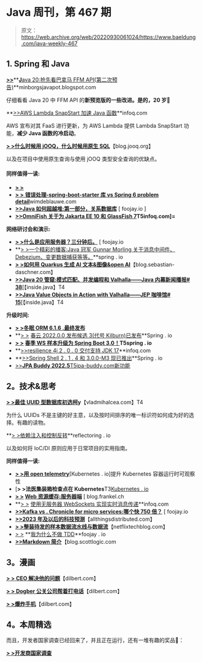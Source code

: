 # Java 周刊，第 467 期

> 原文：<https://web.archive.org/web/20220930061024/https://www.baeldung.com/java-weekly-467>

## 1. **Spring 和 Java**

[**>>**](https://web.archive.org/web/20221210143614/https://minborgsjavapot.blogspot.com/2022/12/java-20-sneak-peek-on-panama-ffm-api.html)**[**J**ava 20:抢先看巴拿马 FFM API(第二次预告)](https://web.archive.org/web/20221210143614/https://minborgsjavapot.blogspot.com/2022/12/java-20-sneak-peek-on-panama-ffm-api.html)**minborgsjavapot.blogspot.com

仔细看看 Java 20 中 FFM API 的**新预览版的一些改进。是的，20 岁🙂**

**[>>](https://web.archive.org/web/20221210143614/https://www.infoq.com/news/2022/12/aws-lambda-snapstart-accelerate/?utm_campaign=infoq_content&utm_source=infoq&utm_medium=feed&utm_term=Java)[AWS Lambda SnapStart 加速 Java 函数](https://web.archive.org/web/20221210143614/https://www.infoq.com/news/2022/12/aws-lambda-snapstart-accelerate/?utm_campaign=infoq_content&utm_source=infoq&utm_medium=feed&utm_term=Java)**infoq.com

AWS 宣布对其 FaaS 进行更新，为 AWS Lambda 提供 Lambda SnapStart 功能，**减少 Java 函数的冷启动**。

[**> >什么时候用 jOOQ，什么时候用原生 SQL**](https://web.archive.org/web/20221210143614/https://blog.jooq.org/when-to-use-jooq-and-when-to-use-native-sql/)【blog.jooq.org】

以及在项目中使用原生查询与使用 jOOQ 类型安全查询的优缺点。

#### 同样值得一读:

*   [**> >**](https://web.archive.org/web/20221210143614/https://gradle.com/blog/dogfooding-test-distribution-for-maximum-effect-at-gradle/)
*   [**> >** **错误处理-spring-boot-starter 库 vs Spring 6 problem detail**](https://web.archive.org/web/20221210143614/https://www.wimdeblauwe.com/blog/2022/12/01/the-error-handling-spring-boot-starter-library-vs-spring-6-problemdetail/)wimdeblauwe.com
*   [**>>**](https://web.archive.org/web/20221210143614/https://foojay.io/today/how-java-litters-beyond-the-heap-relational-databases/)**[Java 如何超越堆:第一部分，关系数据库](https://web.archive.org/web/20221210143614/https://foojay.io/today/how-java-litters-beyond-the-heap-relational-databases/)** [ foojay.io ]
*   **[>>](https://web.archive.org/web/20221210143614/https://www.infoq.com/news/2022/12/omnifish-jakartaee-glassfish/?utm_campaign=infoq_content&utm_source=infoq&utm_medium=feed&utm_term=Java)[OmniFish 关于为 Jakarta EE 10 和 GlassFish 7](https://web.archive.org/web/20221210143614/https://www.infoq.com/news/2022/12/omnifish-jakartaee-glassfish/?utm_campaign=infoq_content&utm_source=infoq&utm_medium=feed&utm_term=Java)T5infoq.com]=**

**网络研讨会和演示:**

*   **[> >什么是应用服务器？三分钟后。](https://web.archive.org/web/20221210143614/https://foojay.io/today/what-is-an-application-server-in-3-minutes/)** [ foojay.io
*   **[> >一个精彩的播客:Java 冠军 Gunnar Morling 关于消息中间件、Debezium、变更数据捕获等等。](https://web.archive.org/web/20221210143614/https://spring.io/blog/2022/12/01/a-bootiful-podcast-java-champion-gunnar-morling-about-messaging-middleware-debezium-change-data-capture-and-more)**spring . io
*   **[> >如何用 Quarkus 生成 AI 文本&图像&open AI](https://web.archive.org/web/20221210143614/https://blog.sebastian-daschner.com/entries/ai-generated-texts-images-quarkus)**【blog.sebastian-daschner.com】
*   [**>>Java 20 管窥:模式匹配、并发编程和 Valhalla——Java 内幕新闻播报# 38**](https://web.archive.org/web/20221210143614/https://inside.java/2022/12/01/newscast-38/)[【inside.java】T4
*   [**>>Java Value Objects in Action with Valhalla——JEP 咖啡馆# 15**](https://web.archive.org/web/20221210143614/https://inside.java/2022/12/06/jepcafe15/)[【inside.java】T4

**升级时间:**

*   [**> >冬眠 ORM 6.1.6 .最终发布**](https://web.archive.org/web/20221210143614/https://in.relation.to/2022/12/07/hibernate-orm-616-final/)
*   **[> >](https://web.archive.org/web/20221210143614/https://spring.io/blog/2022/12/02/spring-cloud-2022-0-0-release-candidate-3-codename-kilburn-has-been-released) [春云 2022.0.0 发布候选 3(代号 Kilburn)已发布](https://web.archive.org/web/20221210143614/https://spring.io/blog/2022/12/02/spring-cloud-2022-0-0-release-candidate-3-codename-kilburn-has-been-released)**Spring . io
*   **[> >](https://web.archive.org/web/20221210143614/https://spring.io/blog/2022/12/02/spring-ws-samples-upgraded-for-spring-boot-3-0) [春季 WS 样本升级为 Spring Boot 3.0！](https://web.archive.org/web/20221210143614/https://spring.io/blog/2022/12/02/spring-ws-samples-upgraded-for-spring-boot-3-0)T5spring . io**
*   **[>>](https://web.archive.org/web/20221210143614/https://www.infoq.com/news/2022/12/resilience4j-2-0-0/?utm_campaign=infoq_content&utm_source=infoq&utm_medium=feed&utm_term=Java)[resilience 4j 2 . 0 . 0 交付支持 JDK 17](https://web.archive.org/web/20221210143614/https://www.infoq.com/news/2022/12/resilience4j-2-0-0/?utm_campaign=infoq_content&utm_source=infoq&utm_medium=feed&utm_term=Java)**infoq.com
*   **[>>](https://web.archive.org/web/20221210143614/https://spring.io/blog/2022/12/05/spring-shell-2-1-4-and-3-0-0-m3-are-now-available)[Spring Shell 2 . 1 . 4 和 3.0.0-M3 现已推出](https://web.archive.org/web/20221210143614/https://spring.io/blog/2022/12/05/spring-shell-2-1-4-and-3-0-0-m3-are-now-available)**Spring . io
*   [>>](https://web.archive.org/web/20221210143614/https://www.jpa-buddy.com/blog/what-is-new-in-jpa-buddy-2022-5/)[**JPA Buddy 2022.5**T5jpa-buddy.com新功能](https://web.archive.org/web/20221210143614/https://www.jpa-buddy.com/blog/what-is-new-in-jpa-buddy-2022-5/)

## 2。技术&思考

**[> >最佳 UUID 型数据库初选柯](https://web.archive.org/web/20221210143614/https://vladmihalcea.com/uuid-database-primary-key/)y**【vladmihalcea.com】T4

为什么 UUIDs 不是主键的好主意，以及按时间排序的唯一标识符如何成为好的选择。有趣的读物。

**[> >依赖注入和控制反转](https://web.archive.org/web/20221210143614/https://reflectoring.io/dependency-injection-and-inversion-of-control/)**reflectoring . io

以及如何将 IoC/DI 原则应用于日常项目的实用指南。

**同样值得一读:**

*   [**> >用 open telemetry**](https://web.archive.org/web/20221210143614/https://kubernetes.io/blog/2022/12/01/runtime-observability-opentelemetry/)[Kubernetes . io]提升 Kubernetes 容器运行时可观察性
*   [**> >法医集装箱检查点在 Kubernetes**T3[Kubernetes . io](https://web.archive.org/web/20221210143614/https://kubernetes.io/blog/2022/12/05/forensic-container-checkpointing-alpha/)
*   **[> >](https://web.archive.org/web/20221210143614/https://blog.frankel.ch/web-caching/server/) [Web 资源缓存:服务器端](https://web.archive.org/web/20221210143614/https://blog.frankel.ch/web-caching/server/)** [ blog.frankel.ch
*   **[> >](https://web.archive.org/web/20221210143614/https://www.infoq.com/articles/serverless-websockets-realtime-messaging/?utm_campaign=infoq_content&utm_source=infoq&utm_medium=feed&utm_term=Java) [使用无服务器 WebSockets 实现实时消息传递](https://web.archive.org/web/20221210143614/https://www.infoq.com/articles/serverless-websockets-realtime-messaging/?utm_campaign=infoq_content&utm_source=infoq&utm_medium=feed&utm_term=Java)**infoq.com
*   [**>>Kafka vs . Chronicle for micro services:哪个快 750 倍？**](https://web.archive.org/web/20221210143614/https://foojay.io/today/kafka-vs-chronicle-for-microservices-which-is-750-times-faster/) [ foojay.io
*   [**>>2023 年及以后的科技预测**](https://web.archive.org/web/20221210143614/https://www.allthingsdistributed.com/2022/12/tech-predictions-for-2023-and-beyond.html)【allthingsdistributed.com】
*   [**> >整装待发的样本数据流水线与数据流**](https://web.archive.org/web/20221210143614/https://netflixtechblog.com/ready-to-go-sample-data-pipelines-with-dataflow-17440a9e141d?source=rss-c3aeaf49d8a4------2)【netflixtechblog.com】
*   [> >](https://web.archive.org/web/20221210143614/https://foojay.io/today/why-i-dont-do-tdd/) **[我为什么不做 TDD](https://web.archive.org/web/20221210143614/https://foojay.io/today/why-i-dont-do-tdd/)**foojay . io
*   **[>>Markdown 简介](https://web.archive.org/web/20221210143614/https://blog.scottlogic.com/2022/12/01/an-introduction-to-markdown.html)**【blog.scottlogic.com

## 3。漫画

[**> > CEO 解决他的问题**](https://web.archive.org/web/20221210143614/https://dilbert.com/strip/2022-12-08)【dilbert.com】

[**> > Dogber 公关公司帮着打电话**](https://web.archive.org/web/20221210143614/https://dilbert.com/strip/2022-12-07)【dilbert.com】

[**> >爆炸手机**](https://web.archive.org/web/20221210143614/https://dilbert.com/strip/2022-12-05)【dilbert.com】

## 4。本周精选

而且，开发者国家调查已经回来了，并且正在运行，还有一堆有趣的奖品🙂：

**[> >开发商国家调查](/web/20221210143614/https://www.baeldung.com/devnation-survey-vm2ex)**